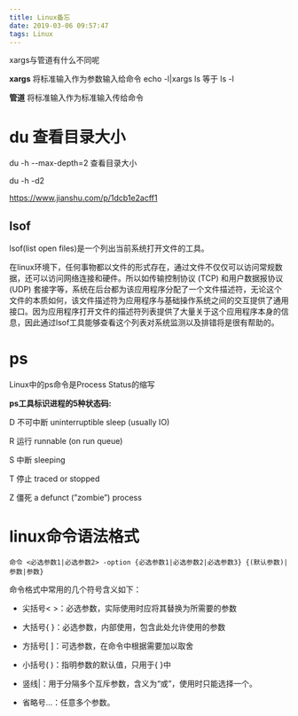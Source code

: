 ```yaml
---
title: Linux备忘
date: 2019-03-06 09:57:47
tags: Linux
---
```


xargs与管道有什么不同呢



**xargs** 将标准输入作为参数输入给命令           echo -l|xargs ls     等于  ls -l

**管道** 将标准输入作为标准输入传给命令     



# du 查看目录大小

du -h --max-depth=2  查看目录大小

du -h -d2 

<https://www.jianshu.com/p/1dcb1e2acff1>

## lsof

lsof(list open files)是一个列出当前系统打开文件的工具。

在linux环境下，任何事物都以文件的形式存在，通过文件不仅仅可以访问常规数据，还可以访问网络连接和硬件。所以如传输控制协议 (TCP) 和用户数据报协议 (UDP) 套接字等，系统在后台都为该应用程序分配了一个文件描述符，无论这个文件的本质如何，该文件描述符为应用程序与基础操作系统之间的交互提供了通用接口。因为应用程序打开文件的描述符列表提供了大量关于这个应用程序本身的信息，因此通过lsof工具能够查看这个列表对系统监测以及排错将是很有帮助的。



# ps

Linux中的ps命令是Process Status的缩写

**ps工具标识进程的5种状态码:** 

D 不可中断 uninterruptible sleep (usually IO) 

R 运行 runnable (on run queue) 

S 中断 sleeping 

T 停止 traced or stopped 

Z 僵死 a defunct (”zombie”) process 



# linux命令语法格式
```
命令 <必选参数1|必选参数2> -option {必选参数1|必选参数2|必选参数3} {(默认参数)|参数|参数}
```

命令格式中常用的几个符号含义如下：

- 尖括号< >：必选参数，实际使用时应将其替换为所需要的参数

- 大括号{ }：必选参数，内部使用，包含此处允许使用的参数

- 方括号[ ]：可选参数，在命令中根据需要加以取舍

- 小括号( )：指明参数的默认值，只用于{ }中

- 竖线|：用于分隔多个互斥参数，含义为“或”，使用时只能选择一个。

- 省略号...：任意多个参数。
